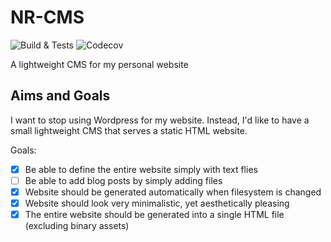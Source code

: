 # NR-CMS

![Build & Tests](https://github.com/naresh97/nr-cms/actions/workflows/rust.yml/badge.svg) ![Codecov](https://img.shields.io/codecov/c/github/naresh97/nr-cms)


A lightweight CMS for my personal website

## Aims and Goals

I want to stop using Wordpress for my website. Instead, I'd
like to have a small lightweight CMS that serves a static HTML website.

Goals:

- [x] Be able to define the entire website simply with text flies
- [ ] Be able to add blog posts by simply adding files
- [x] Website should be generated automatically when filesystem is changed
- [x] Website should look very minimalistic, yet aesthetically pleasing
- [x] The entire website should be generated into a single HTML file (excluding binary assets)
